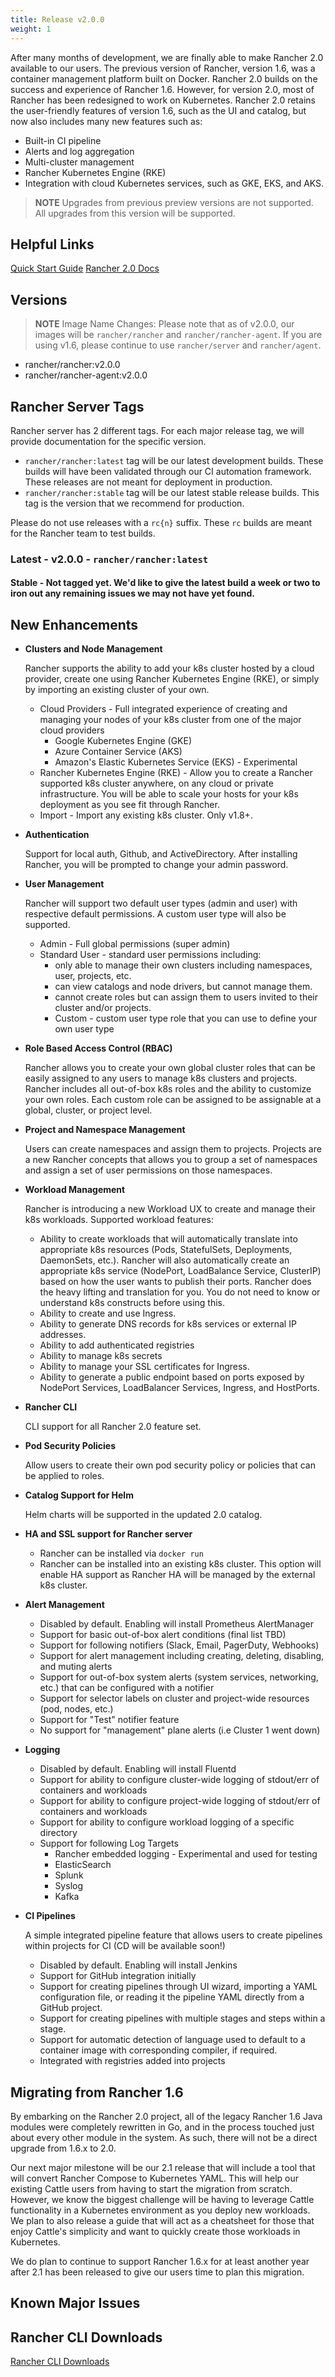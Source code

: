 ```yaml
---
title: Release v2.0.0
weight: 1
---
```


After many months of development, we are finally able to make Rancher 2.0 available to our users.  The previous version of Rancher, version 1.6, was a container management platform built on Docker. Rancher 2.0 builds on the success and experience of Rancher 1.6.  However, for version 2.0, most of Rancher has been redesigned to work on Kubernetes. Rancher 2.0 retains the user-friendly features of version 1.6, such as the UI and catalog, but now also includes many new features such as:

- Built-in CI pipeline
- Alerts and log aggregation
- Multi-cluster management
- Rancher Kubernetes Engine (RKE)
- Integration with cloud Kubernetes services, such as GKE, EKS, and AKS.

> **NOTE** Upgrades from previous preview versions are not supported.  All upgrades from this version will be supported.

## Helpful Links

[Quick Start Guide](https://www.cnrancher.com/docs/rancher/v2.x/cn/quick-start-guide/)
[Rancher 2.0 Docs](https://www.cnrancher.com/docs/rancher/v2.x/cn/)

## Versions

> **NOTE** Image Name Changes: Please note that as of v2.0.0, our images will be `rancher/rancher` and `rancher/rancher-agent`. If you are using v1.6, please continue to use `rancher/server` and `rancher/agent`.

- rancher/rancher:v2.0.0
- rancher/rancher-agent:v2.0.0

## Rancher Server Tags

Rancher server has 2 different tags. For each major release tag, we will provide documentation for the specific version.

- `rancher/rancher:latest` tag will be our latest development builds. These builds will have been validated through our CI automation framework. These releases are not meant for deployment in production.
- `rancher/rancher:stable` tag will be our latest stable release builds. This tag is the version that we recommend for production.  

Please do not use releases with a `rc{n}` suffix. These `rc` builds are meant for the Rancher team to test builds.

### Latest - v2.0.0 - `rancher/rancher:latest`

#### Stable - Not tagged yet.  We'd like to give the latest build a week or two to iron out any remaining issues we may not have yet found.

## New Enhancements

- **Clusters and Node Management**
  
  Rancher supports the ability to add your k8s cluster hosted by a cloud provider, create one using Rancher Kubernetes Engine (RKE), or simply by importing an existing cluster of your own.
  - Cloud Providers - Full integrated experience of creating and managing your nodes of your k8s cluster from one of the major cloud providers
    - Google Kubernetes Engine (GKE)
    - Azure Container Service (AKS)
    - Amazon's Elastic Kubernetes Service (EKS) - Experimental
  - Rancher Kubernetes Engine (RKE) - Allow you to create a Rancher supported k8s cluster anywhere, on any cloud or private infrastructure.  You will be able to scale your hosts for your k8s deployment as you see fit through Rancher.
  - Import - Import any existing k8s cluster.  Only v1.8+.

- **Authentication**

  Support for local auth, Github, and ActiveDirectory.  After installing Rancher, you will be prompted to change your admin password.

- **User Management**

  Rancher will support two default user types (admin and user) with respective default permissions.  A custom user type will also be supported.
  - Admin - Full global permissions (super admin)
  - Standard User - standard user permissions including:
    - only able to manage their own clusters including namespaces, user, projects, etc.
    - can view catalogs and node drivers, but cannot manage them.
    - cannot create roles but can assign them to users invited to their cluster and/or projects.
    - Custom - custom user type role that you can use to define your own user type

- **Role Based Access Control (RBAC)**
  
  Rancher allows you to create your own global cluster roles that can be easily assigned to any users to manage k8s clusters and projects.  Rancher includes all out-of-box k8s roles and the ability to customize your own roles.  Each custom role can be assigned to be assignable at a global, cluster, or project level.

- **Project and Namespace Management**

  Users can create namespaces and assign them to projects.  Projects are a new Rancher concepts that allows you to group a set of namespaces and assign a set of user permissions on those namespaces.

- **Workload Management**
  
  Rancher is introducing a new Workload UX to create and manage their k8s workloads.  Supported workload features:
  
  - Ability to create workloads that will automatically translate into appropriate k8s resources (Pods, StatefulSets, Deployments, DaemonSets, etc.).  Rancher will also automatically create an appropriate k8s service (NodePort, LoadBalance Service, ClusterIP) based on how the user wants to publish their ports.  Rancher does the heavy lifting and translation for you.  You do not need to know or understand k8s constructs before using this.
  - Ability to create and use Ingress.
  - Ability to generate DNS records for k8s services or external IP addresses.
  - Ability to add authenticated registries
  - Ability to manage k8s secrets
  - Ability to manage your SSL certificates for Ingress.
  - Ability to generate a public endpoint based on ports exposed by NodePort Services, LoadBalancer Services, Ingress, and HostPorts.

- **Rancher CLI**
  
  CLI support for all Rancher 2.0 feature set.

- **Pod Security Policies**
  
  Allow users to create their own pod security policy or policies that can be applied to roles.

- **Catalog Support for Helm**
  
  Helm charts will be supported in the updated 2.0 catalog.

- **HA and SSL support for Rancher server**

  - Rancher can be installed via `docker run`
  - Rancher can be installed into an existing k8s cluster.  This option will enable HA support as Rancher HA will be managed by the external k8s cluster.

- **Alert Management**

  - Disabled by default.  Enabling will install Prometheus AlertManager
  - Support for basic out-of-box alert conditions (final list TBD)
  - Support for following notifiers (Slack, Email, PagerDuty, Webhooks)
  - Support for alert management including creating, deleting, disabling, and muting alerts
  - Support for out-of-box system alerts (system services, networking, etc.) that can be configured with a notifier
  - Support for selector labels on cluster and project-wide resources (pod, nodes, etc.)
  - Support for "Test" notifier feature
  - No support for "management" plane alerts (i.e Cluster 1 went down)

- **Logging**

  - Disabled by default.  Enabling will install Fluentd
  - Support for ability to configure cluster-wide logging of stdout/err of containers and workloads
  - Support for ability to configure project-wide logging of stdout/err of containers and workloads
  - Support for ability to configure workload logging of a specific directory
  - Support for following Log Targets
    - Rancher embedded logging - Experimental and used for testing 
    - ElasticSearch
    - Splunk
    - Syslog
    - Kafka

- **CI Pipelines**
  
  A simple integrated pipeline feature that allows users to create pipelines within projects for CI (CD will be available soon!)
  - Disabled by default.  Enabling will install Jenkins
  - Support for GitHub integration initially
  - Support for creating pipelines through UI wizard, importing a YAML configuration file, or reading it the pipeline YAML directly from a GitHub project.
  - Support for creating pipelines with multiple stages and steps within a stage.
  - Support for automatic detection of language used to default to a container image with corresponding compiler, if required.
  - Integrated with registries added into projects

## Migrating from Rancher 1.6

By embarking on the Rancher 2.0 project, all of the legacy Rancher 1.6 Java modules were completely rewritten in Go, and in the process touched just about every other module in the system. As such, there will not be a direct upgrade  from 1.6.x to 2.0.  

Our next major milestone will be our 2.1 release that will include a tool that will convert Rancher Compose to Kubernetes YAML.  This will help our existing Cattle users from having to start the migration from scratch.  However, we know the biggest challenge will be having to leverage Cattle functionality in a Kubernetes environment as you deploy new workloads.  We plan to also release a guide that will act as a cheatsheet for those that enjoy Cattle's simplicity and want to quickly create those workloads in Kubernetes. 

We do plan to continue to support Rancher 1.6.x for at least another year after 2.1 has been released to give our users time to plan this migration.

## Known Major Issues

## Rancher CLI Downloads

[Rancher CLI Downloads](https://github.com/rancher/cli/releases/tag/v2.0.0)